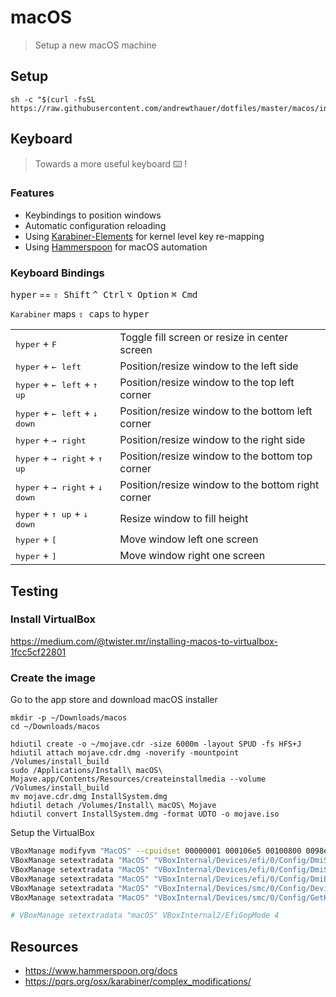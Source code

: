 # macOS

> Setup a new macOS machine

## Setup

```shell
sh -c "$(curl -fsSL https://raw.githubusercontent.com/andrewthauer/dotfiles/master/macos/install.sh)"
```

## Keyboard

> Towards a more useful keyboard ⌨️ !

### Features

- Keybindings to position windows
- Automatic configuration reloading
- Using [Karabiner-Elements](https://pqrs.org/osx/karabiner) for kernel level
  key re-mapping
- Using [Hammerspoon](http://www.hammerspoon.org) for macOS automation

### Keyboard Bindings

<kbd>hyper</kbd> == <kbd>⇧ Shift</kbd> <kbd>^ Ctrl</kbd> <kbd>⌥ Option</kbd>
<kbd>⌘ Cmd</kbd>

`Karabiner` maps <kbd>⇪ caps</kbd> to <kbd>hyper</kbd>

<table>
  <tr>
    <td><kbd>hyper</kbd> + <kbd>F</kbd></td>
    <td>Toggle fill screen or resize in center screen</td>
  </tr>
  <tr>
    <td><kbd>hyper</kbd> + <kbd>&leftarrow; left</kbd></td>
    <td>Position/resize window to the left side</td>
  </tr>
  <tr>
    <td><kbd>hyper</kbd> + <kbd>&leftarrow; left</kbd> + <kbd>&uparrow; up</kbd></td>
    <td>Position/resize window to the top left corner</td>
  </tr>
  <tr>
    <td><kbd>hyper</kbd> + <kbd>&leftarrow; left</kbd> + <kbd>&downarrow; down</kbd></td>
    <td>Position/resize window to the bottom left corner</td>
  </tr>
  <tr>
    <td><kbd>hyper</kbd> + <kbd>&rightarrow; right</kbd></td>
    <td>Position/resize window to the right side</td>
  </tr>
  <tr>
    <td><kbd>hyper</kbd> + <kbd>&rightarrow; right</kbd> + <kbd>&uparrow; up</kbd></td>
    <td>Position/resize window to the bottom top corner</td>
  </tr>
  <tr>
    <td><kbd>hyper</kbd> + <kbd>&rightarrow; right</kbd> + <kbd>&downarrow; down</kbd></td>
    <td>Position/resize window to the bottom right corner</td>
  </tr>
  <tr>
    <td><kbd>hyper</kbd> + <kbd>&uparrow; up</kbd> + <kbd>&downarrow; down</kbd></td>
    <td>Resize window to fill height</td>
  </tr>
  <tr>
    <td><kbd>hyper</kbd> + <kbd>[</kbd></td>
    <td>Move window left one screen</td>
  </tr>
  <tr>
    <td><kbd>hyper</kbd> + <kbd>]</kbd></td>
    <td>Move window right one screen</td>
  </tr>
</table>

## Testing

### Install VirtualBox

https://medium.com/@twister.mr/installing-macos-to-virtualbox-1fcc5cf22801

### Create the image

Go to the app store and download macOS installer

```
mkdir -p ~/Downloads/macos
cd ~/Downloads/macos

hdiutil create -o ~/mojave.cdr -size 6000m -layout SPUD -fs HFS+J
hdiutil attach mojave.cdr.dmg -noverify -mountpoint /Volumes/install_build
sudo /Applications/Install\ macOS\ Mojave.app/Contents/Resources/createinstallmedia --volume /Volumes/install_build
mv mojave.cdr.dmg InstallSystem.dmg
hdiutil detach /Volumes/Install\ macOS\ Mojave
hdiutil convert InstallSystem.dmg -format UDTO -o mojave.iso
```

Setup the VirtualBox

```sh
VBoxManage modifyvm "MacOS" --cpuidset 00000001 000106e5 00100800 0098e3fd bfebfbff
VBoxManage setextradata "MacOS" "VBoxInternal/Devices/efi/0/Config/DmiSystemProduct" "iMac11,3"
VBoxManage setextradata "MacOS" "VBoxInternal/Devices/efi/0/Config/DmiSystemVersion" "1.0"
VBoxManage setextradata "MacOS" "VBoxInternal/Devices/efi/0/Config/DmiBoardProduct" "Iloveapple"
VBoxManage setextradata "MacOS" "VBoxInternal/Devices/smc/0/Config/DeviceKey" "ourhardworkbythesewordsguardedpleasedontsteal(c)AppleComputerInc"
VBoxManage setextradata "MacOS" "VBoxInternal/Devices/smc/0/Config/GetKeyFromRealSMC" 1

# VBoxManage setextradata "macOS" VBoxInternal2/EfiGopMode 4
```

## Resources

- https://www.hammerspoon.org/docs
- https://pqrs.org/osx/karabiner/complex_modifications/
